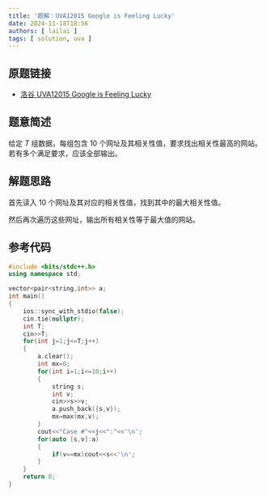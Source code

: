 ```yaml
---
title: '题解：UVA12015 Google is Feeling Lucky'
date: 2024-11-18T18:56
authors: [ lailai ]
tags: [ solution, uva ]
---
```


## 原题链接

- [洛谷 UVA12015 Google is Feeling Lucky](https://www.luogu.com.cn/problem/UVA12015)

<!-- truncate -->

## 题意简述

给定 $T$ 组数据，每组包含 $10$ 个网址及其相关性值，要求找出相关性最高的网站。若有多个满足要求，应该全部输出。

## 解题思路

首先读入 $10$ 个网址及其对应的相关性值，找到其中的最大相关性值。

然后再次遍历这些网址，输出所有相关性等于最大值的网站。

## 参考代码

```cpp
#include <bits/stdc++.h>
using namespace std;

vector<pair<string,int>> a;
int main()
{
	ios::sync_with_stdio(false);
	cin.tie(nullptr);
	int T;
	cin>>T;
	for(int j=1;j<=T;j++)
	{
		a.clear();
		int mx=0;
		for(int i=1;i<=10;i++)
		{
			string s;
			int v;
			cin>>s>>v;
			a.push_back({s,v});
			mx=max(mx,v);
		}
		cout<<"Case #"<<j<<":"<<'\n';
		for(auto [s,v]:a)
		{
			if(v==mx)cout<<s<<'\n';
		}
	}
	return 0;
}
```
